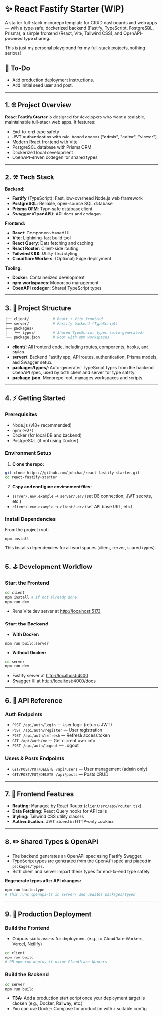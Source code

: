 # ✨ React Fastify Starter (WIP)

A starter full-stack monorepo template for CRUD dashboards and web apps — with a type-safe, dockerized backend (Fastify, TypeScript, PostgreSQL, Prisma), a simple frontend (React, Vite, Tailwind CSS), and OpenAPI-powered type sharing.

This is just my personal playground for my full-stack projects, nothing serious!

## 🔧 To-Do

- Add production deployment instructions.
- Add initial seed user and post.

---

## 1. 🌐 Project Overview

**React Fastify Starter** is designed for developers who want a scalable, maintainable full-stack web apps. It features:

- End-to-end type safety
- JWT authentication with role-based access ("admin", "editor", "viewer")
- Modern React frontend with Vite
- PostgreSQL database with Prisma ORM
- Dockerized local development
- OpenAPI-driven codegen for shared types

---

## 2. ⚒️ Tech Stack

**Backend:**

- **Fastify** (TypeScript): Fast, low-overhead Node.js web framework
- **PostgreSQL**: Reliable, open-source SQL database
- **Prisma ORM**: Type-safe database client
- **Swagger (OpenAPI)**: API docs and codegen

**Frontend:**

- **React**: Component-based UI
- **Vite**: Lightning-fast build tool
- **React Query**: Data fetching and caching
- **React Router**: Client-side routing
- **Tailwind CSS**: Utility-first styling
- **Cloudflare Workers**: (Optional) Edge deployment

**Tooling:**

- **Docker**: Containerized development
- **npm workspaces**: Monorepo management
- **OpenAPI codegen**: Shared TypeScript types

---

## 3. 📁 Project Structure

```bash
├── client/           # React + Vite frontend
├── server/           # Fastify backend (TypeScript)
├── packages/
│   └── types/        # Shared TypeScript types (auto-generated)
└── package.json      # Root with npm workspaces
```

- **client/**: All frontend code, including routes, components, hooks, and styles.
- **server/**: Backend Fastify app, API routes, authentication, Prisma models, and Swagger setup.
- **packages/types/**: Auto-generated TypeScript types from the backend OpenAPI spec, used by both client and server for type safety.
- **package.json**: Monorepo root, manages workspaces and scripts.

---

## 4. ⚡ Getting Started

### Prerequisites

- Node.js (v18+ recommended)
- npm (v8+)
- Docker (for local DB and backend)
- PostgreSQL (if not using Docker)

### Environment Setup

1. **Clone the repo:**

```bash
git clone https://github.com/johchai/react-fastify-starter.git
cd react-fastify-starter
```

2. **Copy and configure environment files:**

- `server/.env.example` → `server/.env` (set DB connection, JWT secrets, etc.)
- `client/.env.example` → `client/.env` (set API base URL, etc.)

### Install Dependencies

From the project root:

```bash
npm install
```

This installs dependencies for all workspaces (client, server, shared types).

## 5. ⛳ Development Workflow

### Start the Frontend

```bash
cd client
npm install # if not already done
npm run dev
```

- Runs Vite dev server at [http://localhost:5173](http://localhost:5173)

### Start the Backend

- **With Docker:**

```bash
npm run build:server
```

- **Without Docker:**

```bash
cd server
npm run dev
```

- Fastify server at [http://localhost:4000](http://localhost:4000)
- Swagger UI at [http://localhost:4000/docs](http://localhost:4000/docs)

---

## 6. 📣 API Reference

### Auth Endpoints

- `POST /api/auth/login` — User login (returns JWT)
- `POST /api/auth/register` — User registration
- `POST /api/auth/refresh` — Refresh access token
- `GET /api/auth/me` — Get current user info
- `POST /api/auth/logout` — Logout

### Users & Posts Endpoints

- `GET/POST/PUT/DELETE /api/users` — User management (admin only)
- `GET/POST/PUT/DELETE /api/posts` — Posts CRUD

---

## 7. 💬 Frontend Features

- **Routing:** Managed by React Router (`client/src/app/router.tsx`)
- **Data Fetching:** React Query hooks for API calls
- **Styling:** Tailwind CSS utility classes
- **Authentication:** JWT stored in HTTP-only cookies

---

## 8. ✏️ Shared Types & OpenAPI

- The backend generates an OpenAPI spec using Fastify Swagger.
- TypeScript types are generated from the OpenAPI spec and placed in `packages/types`.
- Both client and server import these types for end-to-end type safety.

**Regenerate types after API changes:**

```bash
npm run build:type
# This runs openapi-ts in server/ and updates packages/types
```

---

## 9. 📖 Production Deployment

### Build the Frontend

- Outputs static assets for deployment (e.g., to Cloudflare Workers, Vercel, Netlify)

```bash
cd client
npm run build
# OR npm run deploy if using Cloudflare Workers
```

### Build the Backend

```bash
cd server
npm run build
```

- **TBA:** Add a production start script once your deployment target is chosen (e.g., Docker, Railway, etc.)
- You can use Docker Compose for production with a suitable config.
